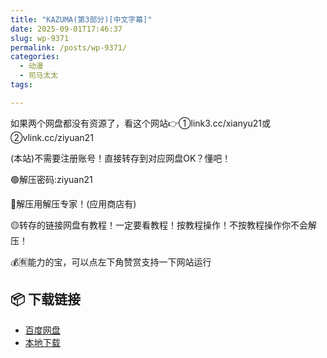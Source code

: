```yaml
---
title: "KAZUMA(第3部分)[中文字幕]"
date: 2025-09-01T17:46:37
slug: wp-9371
permalink: /posts/wp-9371/
categories:
  - 动漫
  - 司马太太
tags:

---
```


如果两个网盘都没有资源了，看这个网站👉①link3.cc/xianyu21或②vlink.cc/ziyuan21

(本站)不需要注册账号！直接转存到对应网盘OK？懂吧！

🟢解压密码:ziyuan21

🔵解压用解压专家！(应用商店有)

🟡转存的链接网盘有教程！一定要看教程！按教程操作！不按教程操作你不会解压！

💰🈶能力的宝，可以点左下角赞赏支持一下网站运行

## 📦 下载链接
- [百度网盘](https://blziyuan21.com/pay-download/9371?key=b1832e02e1&down_id=0)
- [本地下载](https://blziyuan21.com/pay-download/9371?key=b1832e02e1&down_id=1)

